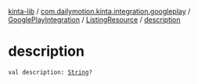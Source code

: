 [kinta-lib](../../../index.md) / [com.dailymotion.kinta.integration.googleplay](../../index.md) / [GooglePlayIntegration](../index.md) / [ListingResource](index.md) / [description](./description.md)

# description

`val description: `[`String`](https://kotlinlang.org/api/latest/jvm/stdlib/kotlin/-string/index.html)`?`